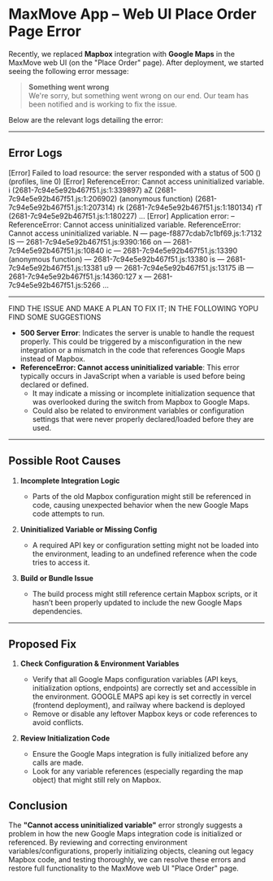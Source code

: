 # MaxMove App – Web UI Place Order Page Error

Recently, we replaced **Mapbox** integration with **Google Maps** in the MaxMove web UI (on the "Place Order" page). After deployment, we started seeing the following error message:

> **Something went wrong**  
> We're sorry, but something went wrong on our end. Our team has been notified and is working to fix the issue.

Below are the relevant logs detailing the error:

---

## Error Logs
[Error] Failed to load resource: the server responded with a status of 500 () (profiles, line 0)
[Error] ReferenceError: Cannot access uninitialized variable.
i (2681-7c94e5e92b467f51.js:1:339897)
aZ (2681-7c94e5e92b467f51.js:1:206902)
(anonymous function) (2681-7c94e5e92b467f51.js:1:207314)
rk (2681-7c94e5e92b467f51.js:1:180134)
rT (2681-7c94e5e92b467f51.js:1:180227)
…
[Error] Application error: – ReferenceError: Cannot access uninitialized variable.
ReferenceError: Cannot access uninitialized variable. N — page-f8877cdab7c1bf69.js:1:7132
lS — 2681-7c94e5e92b467f51.js:9390:166
on — 2681-7c94e5e92b467f51.js:10840
ic — 2681-7c94e5e92b467f51.js:13390
(anonymous function) — 2681-7c94e5e92b467f51.js:13380
is — 2681-7c94e5e92b467f51.js:13381
u9 — 2681-7c94e5e92b467f51.js:13175
iB — 2681-7c94e5e92b467f51.js:14360:127
x — 2681-7c94e5e92b467f51.js:5266
…


---

FIND THE ISSUE AND MAKE A PLAN TO FIX IT; IN THE FOLLOWING YOPU FIND SOME SUGGESTIONS

- **500 Server Error**: Indicates the server is unable to handle the request properly. This could be triggered by a misconfiguration in the new integration or a mismatch in the code that references Google Maps instead of Mapbox.
- **ReferenceError: Cannot access uninitialized variable**: This error typically occurs in JavaScript when a variable is used before being declared or defined.  
  - It may indicate a missing or incomplete initialization sequence that was overlooked during the switch from Mapbox to Google Maps.
  - Could also be related to environment variables or configuration settings that were never properly declared/loaded before they are used.

---

## Possible Root Causes

1. **Incomplete Integration Logic**  
   - Parts of the old Mapbox configuration might still be referenced in code, causing unexpected behavior when the new Google Maps code attempts to run.

2. **Uninitialized Variable or Missing Config**  
   - A required API key or configuration setting might not be loaded into the environment, leading to an undefined reference when the code tries to access it.

3. **Build or Bundle Issue**  
   - The build process might still reference certain Mapbox scripts, or it hasn’t been properly updated to include the new Google Maps dependencies.

---

## Proposed Fix

1. **Check Configuration & Environment Variables**  
   - Verify that all Google Maps configuration variables (API keys, initialization options, endpoints) are correctly set and accessible in the environment. GOOGLE MAPS api key is set correctly in vercel (frontend deployment), and railway where backend is deployed
   - Remove or disable any leftover Mapbox keys or code references to avoid conflicts.

2. **Review Initialization Code**  
   - Ensure the Google Maps integration is fully initialized before any calls are made.  
   - Look for any variable references (especially regarding the map object) that might still rely on Mapbox.


## Conclusion

The **"Cannot access uninitialized variable"** error strongly suggests a problem in how the new Google Maps integration code is initialized or referenced. By reviewing and correcting environment variables/configurations, properly initializing objects, cleaning out legacy Mapbox code, and testing thoroughly, we can resolve these errors and restore full functionality to the MaxMove web UI "Place Order" page.
